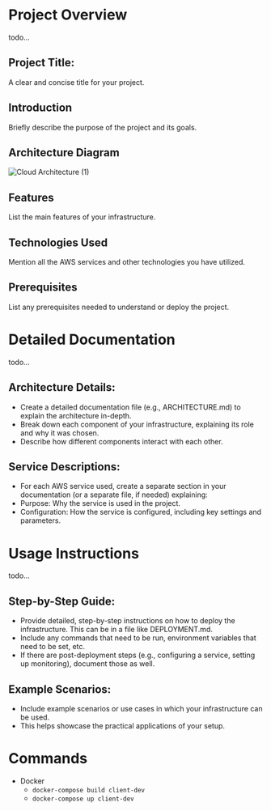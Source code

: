 # Project Overview

todo...

## Project Title: 
A clear and concise title for your project.

## Introduction
Briefly describe the purpose of the project and its goals.

## Architecture Diagram

![Cloud Architecture (1)](https://github.com/Siimas/AWS-WebApp-Showcase/assets/61023827/5c49d3ca-feb5-43f4-af05-b5d5f1fec332)

## Features
List the main features of your infrastructure.

## Technologies Used
Mention all the AWS services and other technologies you have utilized.

## Prerequisites
List any prerequisites needed to understand or deploy the project.

# Detailed Documentation

todo...

## Architecture Details:
- Create a detailed documentation file (e.g., ARCHITECTURE.md) to explain the architecture in-depth.
- Break down each component of your infrastructure, explaining its role and why it was chosen.
- Describe how different components interact with each other.

## Service Descriptions:
- For each AWS service used, create a separate section in your documentation (or a separate file, if needed) explaining:
- Purpose: Why the service is used in the project.
- Configuration: How the service is configured, including key settings and parameters.

# Usage Instructions

todo...

## Step-by-Step Guide:
- Provide detailed, step-by-step instructions on how to deploy the infrastructure. This can be in a file like DEPLOYMENT.md.
- Include any commands that need to be run, environment variables that need to be set, etc.
- If there are post-deployment steps (e.g., configuring a service, setting up monitoring), document those as well.

## Example Scenarios:
- Include example scenarios or use cases in which your infrastructure can be used.
- This helps showcase the practical applications of your setup.

# Commands
- Docker
  - ```docker-compose build client-dev```
  - ```docker-compose up client-dev```
